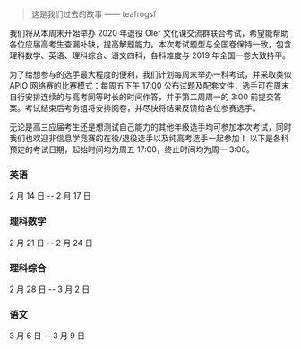 
> <span style="rgba(0,0,0,0.6)">这是我们过去的故事</span>    —— teafrogsf

我们将从本周末开始举办 2020 年退役 OIer 文化课交流群联合考试，希望能帮助各位应届高考生查漏补缺，提高解题能力。本次考试题型与全国卷保持一致，包含理科数学、英语、理科综合、语文四科，各科难度与 2019 年全国一卷大致持平。

为了给想参与的选手最大程度的便利，我们计划每周末举办一科考试，并采取类似 APIO 网络赛的比赛模式：每周五下午 17:00 公布试题及配套文件，选手可在周末自行安排连续的与高考同等时长的时间作答，并于第二周周一的 3:00 前提交答案。考试结束后考务组将安排阅卷，并尽快将结果反馈给各位参赛选手。

无论是高三应届考生还是想测试自己能力的其他年级选手均可参加本次考试，同时我们也欢迎非信息学竞赛的在役/退役选手以及纯高考选手一起参加！
以下是各科预定的考试日期，起始时间均为周五 17:00，终止时间均为周一 3:00。

### 英语
2 月 14 日 -- 2 月 17 日
### 理科数学
2 月 21 日 -- 2 月 24 日
### 理科综合
2 月 28 日 -- 3 月 2 日
### 语文
3 月 6 日 -- 3 月 9 日